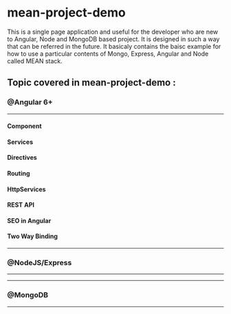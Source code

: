 # mean-project-demo
This is a single page application and useful for the developer who are new to Angular, Node and MongoDB based project. It is designed in such a way that can be referred in the future. It basicaly contains the baisc example for how to use a particular contents of Mongo, Express, Angular and Node called MEAN stack.

## Topic covered in mean-project-demo :

### @Angular 6+
------------------
#### Component
#### Services
#### Directives
#### Routing
#### HttpServices
#### REST API
#### SEO in Angular
#### Two Way Binding

------------------
### @NodeJS/Express
------------------

------------------
### @MongoDB
------------------